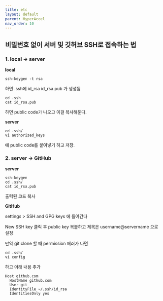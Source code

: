 ```yaml
---
title: etc
layout: default
parent: HyperAccel
nav_order: 10
---
```


## 비밀번호 없이 서버 및 깃허브 SSH로 접속하는 법

### 1. local -> server    
 
**local**  

```
ssh-keygen -t rsa  
```
하면 .ssh에 id_rsa id_rsa.pub 가 생성됨  
 
```
cd .ssh  
cat id_rsa.pub  
```
하면 public code가 나오고 이걸 복사해둔다.  
 
**server**  
 
```
cd .ssh/  
vi authorized_keys
```
에 public code를 붙여넣기 하고 저장.  
 
 
 
### 2. server -> GitHub    
 
**server**  

```
ssh-keygen  
cd .ssh/  
cat id_rsa.pub 
``` 
출력된 코드 복사  
 
**GitHub**
 
settings > SSH and GPG keys 에 들어간다
 
New SSH key 클릭 후 public key 복붙하고 제목은 username@servername 으로 설정  
 
 
만약 git clone 할 때 permission 에러가 나면
```
cd .ssh/
vi config
```
하고 아래 내용 추가  
 
```
Host github.com
  HostName github.com
  User git
  IdentityFile ~/.ssh/id_rsa
  IdentitiesOnly yes
```